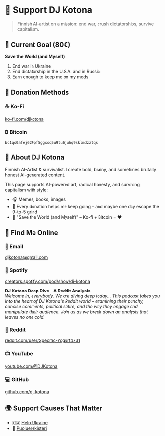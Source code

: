 # 💖 Support DJ Kotona

> Finnish AI-artist on a mission: end war, crush dictatorships, survive capitalism.

## 🎯 Current Goal (80€)
**Save the World (and Myself)**
1. End war in Ukraine
2. End dictatorship in the U.S.A. and in Russia
3. Earn enough to keep me on my meds

## 💝 Donation Methods

### ☕ Ko-Fi
[ko-fi.com/djkotona](https://ko-fi.com/djkotona)

### ₿ Bitcoin
`bc1qs0afej629pf5ggxsq5u9tu6juhq9sklmdzztqs`

## 🎨 About DJ Kotona

Finnish AI-Artist & survivalist. I create bold, brainy, and sometimes brutally honest AI-generated content.

This page supports AI-powered art, radical honesty, and surviving capitalism with style:
- 🎧 Memes, books, images
- 🎁 Every donation helps me keep going – and maybe one day escape the 9-to-5 grind
- 🌿 "Save the World (and Myself)" – Ko-fi + Bitcoin = ❤️

## 🔗 Find Me Online

### 📧 Email
[djkotona@gmail.com](mailto:djkotona@gmail.com)

### 🎵 Spotify
[creators.spotify.com/pod/show/dj-kotona](https://creators.spotify.com/pod/show/dj-kotona)

**DJ Kotona Deep Dive – A Reddit Analysis**  
*Welcome in, everybody. We are diving deep today... This podcast takes you into the heart of DJ Kotona's Reddit world – examining their punchy, concise comments, political satire, and the way they engage and manipulate their audience. Join us as we break down an analysis that leaves no one cold.*

### 📱 Reddit
[reddit.com/user/Specific-Yogurt4731](https://www.reddit.com/user/Specific-Yogurt4731/)

### 📺 YouTube
[youtube.com/@DJKotona](https://www.youtube.com/@DJKotona)

### 💻 GitHub
[github.com/dj-kotona](https://github.com/dj-kotona)

## 🌍 Support Causes That Matter

- 🇺🇦 [Help Ukraine](https://war.ukraine.ua/donate/)
- 🌿 [Puoluerekisteri](https://puoluerekisteri.fi/#/puolue/60)


